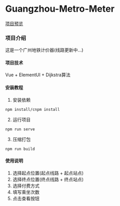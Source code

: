 # Guangzhou-Metro-Meter
[项目预览](https://hymanchoi.github.io/Guangzhou-Metro-Meter/dist/index.html)

### 项目介绍
这是一个广州地铁计价器(线路更新中...)

#### 项目技术
Vue + ElementUI + Dijkstra算法

#### 安装教程
1. 安装依赖
```
npm install/cnpm install
```
2. 运行项目
```
npm run serve
```
3. 压缩打包
```
npm run build
```

#### 使用说明

1. 选择起点位置(起点线路 + 起点站点)
2. 选择终点位置(终点线路 + 终点站点)
3. 选择付费方式
4. 填写乘坐次数
5. 点击查看按钮